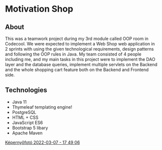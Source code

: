 # Motivation Shop

## About

This was a teamwork project during my 3rd module called OOP room in Codecool. We were expected to implement a Web Shop web application in 2 sprints with using the given technological requirements, design patterns and following the OOP rules in Java. My team consisted of 4 people including me, and my main tasks in this project were to implement the DAO layer and the database queries, implement multiple servlets on the Backend and the whole shopping cart feature both on the Backend and Frontend side.

## Technologies

- Java 11
- Thymeleaf templating engine!
- PostgreSQL
- HTML + CSS
- JavaScript ES6
- Bootstrap 5 libary
- Apache Maven


[Képernyőfotó 2022-03-07 - 17 49 06](https://user-images.githubusercontent.com/79151717/157106708-66a0c2aa-2565-4c60-8e4c-063ba7af7934.png)



